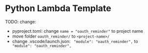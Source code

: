 # Python Lambda Template
TODO: change:
- pyproject.toml: change `name = "oauth_reminder"` to project name
- move folder `oauth_reminder/` to `<project-name>/`
- change .vscode/launch.json: ` "module": "oauth_reminder",` to ` "module": "oauth_reminder",`
